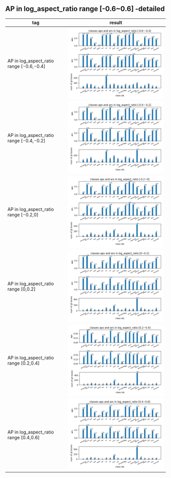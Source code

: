 ## AP in log_aspect_ratio range [-0.6~0.6] -detailed
tag| result |
----|-----|
AP in log\_aspect_ratio range [-0.6,-0.4] |![](ap_log_aspect_ratio_-0.6~-0.4.png)|
AP in log\_aspect_ratio range [-0.4,-0.2] |![](ap_log_aspect_ratio_-0.4~-0.2.png)|
AP in log\_aspect_ratio range [-0.2,0] |![](ap_log_aspect_ratio_-0.2~0.png)|
AP in log\_aspect_ratio range [0,0.2] |![](ap_log_aspect_ratio_0~0.2.png)|
AP in log\_aspect_ratio range [0.2,0.4] |![](ap_log_aspect_ratio_0.2~0.4.png)|
AP in log\_aspect_ratio range [0.4,0.6] |![](ap_log_aspect_ratio_0.4~0.6.png)|